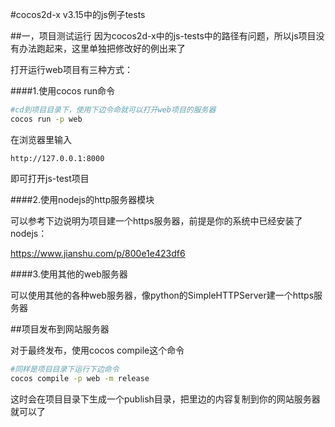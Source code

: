 #cocos2d-x v3.15中的js例子tests

##一，项目测试运行
因为cocos2d-x中的js-tests中的路径有问题，所以js项目没有办法跑起来，这里单独把修改好的例出来了

打开运行web项目有三种方式：

####1.使用cocos run命令

``` bash
#cd到项目目录下，使用下边令命就可以打开web项目的服务器
cocos run -p web
```

在浏览器里输入
```
http://127.0.0.1:8000
```
即可打开js-test项目

####2.使用nodejs的http服务器模块

可以参考下边说明为项目建一个https服务器，前提是你的系统中已经安装了nodejs：

https://www.jianshu.com/p/800e1e423df6

####3.使用其他的web服务器

可以使用其他的各种web服务器，像python的SimpleHTTPServer建一个https服务器

##项目发布到网站服务器

对于最终发布，使用cocos compile这个命令

```bash
#同样是项目目录下运行下边命令
cocos compile -p web -m release
```

这时会在项目目录下生成一个publish目录，把里边的内容复制到你的网站服务器就可以了